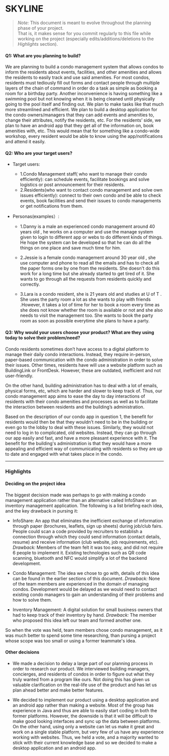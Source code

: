 ﻿# SKYLINE

 > _Note:_ This document is meant to evolve throughout the planning phase of your project.    
 > That is, it makes sense for you commit regularly to this file while working on the project (especially edits/additions/deletions to the _Highlights_ section).

#### Q1: What are you planning to build?

We are planning to build a condo management system that allows condos to inform the residents about events, facilities, and other amenities and allows the residents to easily track and use said amenities. For most condos, residents must tediously fill out forms and contact people through multiple layers of the chain of command in order do a task as simple as booking a room for a birthday party. Another inconvenience is having something like a swimming pool but not knowing when it is being cleaned until physically going to the pool itself and finding out. We plan to make tasks like that much more streamlined and efficient. We plan to build a desktop application for the condo owners/managers that they can add events and amenities to, change their attributes, notify the residents, etc. For the residents’ side, we plan to have an android app that they get all of the information on, book amenities with, etc. This would mean that for something like a condo-wide workshop, every resident would be able to know using the app/notifications and attend it easily.


#### Q2: Who are your target users?

* Target users:
   * 1.Condo Management staff( who want to manage their condo efficiently): can schedule events, facilitate bookings and solve logistics or post announcement for their residents.
   * 2.Residents(who want to contact condo management and solve own issues efficiently): connect to their own condo and be able to check events, book facilities and send their issues to condo managements or get notifications from them.

* Personas(examples）:
   * 1.Danny is a male  an experienced  condo management around 40 years old , he works on a computer and use the manage system given to login to different app or webs to do different kinds of things. He hope the system can be developed so  that  he can do all the things on one place and save much time for him.
   
   * 2.Jessie is a female  condo management around 30 year old  ,  she use computer and phone to read all the emails and has to check all the paper forms one by one from the residents. She doesn't  do this work for a long time but she already started to get tired  of it. She wants to go through all the requests from residents quickly and correctly.

   * 3.Lara is a  condo resident, she is 21 years old and studies at U of T . She uses the party room a lot as she wants to play with friends .However, it takes a lot of time for her to book a room every time as she does not know whether the room is available or not and she also needs to visit the management too. She wants to book the party room as soon as possible everytime she plans to have a party.

#### Q3: Why would your users choose your product? What are they using today to solve their problem/need?

Condo residents sometimes don’t have access to a digital platform to manage their daily condo interactions. Instead, they require in-person, paper-based communication with the condo administration in order to solve their issues. Other times, residents have will use a website platform such as BuildingLink or FrontDesk. However, these are outdated, inefficient and not user-friendly.

On the other hand, building administration has to deal with a lot of emails, physical forms, etc, which are harder and slower to keep track of.  Thus, our condo management app aims to ease the day to day interactions of residents with their condo amenities and processes as well as to facilitate the interaction between residents and the building’s administration. 

Based on the description of our condo app in question 1, the benefit for residents would then be that they wouldn’t need to be in the building or even go to the lobby to deal with these issues. Similarly, they would not need to log in to complicated, old websites. Instead, they can go through our app easily and fast, and have a more pleasant experience with it. The benefit for the building's administration is that they would have a more appealing and efficient way of communicating with residents so they are up to date and engaged with what takes place in the condo.


----

### Highlights

#### Deciding on the project idea

The biggest decision made was perhaps to go with making a condo management application rather than an alternative called InfoShare or an inventory management application. The following is a list briefing each idea, and the key drawback in pursing it:

* InfoShare: An app that eliminates the inefficient exchange of information through paper (brochures, leaflets, sign up sheets) during job/club fairs. People could scan a code provided by recruiters to establish a connection through which they could send information (contact details, resume) and receive information (club website, job requirements, etc). *Drawback:* Members of the team felt it was too easy, and did not require 6 people to implement it. Existing technologies such as QR code scanning, bluetooth and NFC would simplify a lot of the backend development.

* Condo Management: The idea we chose to go with, details of this idea can be found in the earlier sections of this document. *Drawback:* None of the team members are experienced in the domain of managing condos. Development would be delayed as we would need to contact existing condo managers to gain an understanding of their problems and how to solve them.

* Inventory Management: A digital solution for small business owners that had to keep track of their inventory by hand. *Drawback:* The member who proposed this idea left our team and formed another one. 

So when the vote was held, team members chose condo management, as it was much better to spend some time researching, than pursing a project whose scope was too small or using a former teammate's idea. 

#### Other decisions

* We made a decision to delay a large part of our planning process in order to research our product. We interviewed building managers, concierges, and residents of condos in order to figure out what they truly wanted from a program like ours. Not doing this has given us valuable clarification on the real-life use of the product and has let us plan ahead better and make better features.

* We decided to implement our product using a desktop application and an android app rather than making a website. Most of the group has experience in Java and thus are able to easily start coding in both the former platforms. However, the downside is that it will be difficult to make good looking interfaces and sync up the data between platforms. On the other hand, using only a website can let us make it great and work on a single stable platform, but very few of us have any experience working with websites. Thus, we held a vote, and a majority wanted to stick with their current knowledge base and so we decided to make a desktop application and an android app.
